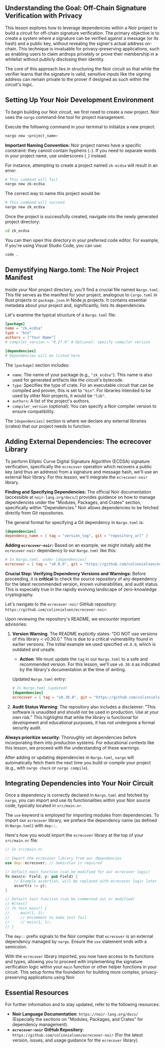 ## Understanding the Goal: Off-Chain Signature Verification with Privacy

This lesson explores how to leverage dependencies within a Noir project to build a circuit for off-chain signature verification. The primary objective is to create a system where a signature can be verified against a message (or its hash) and a public key, without revealing the signer's actual address on-chain. This technique is invaluable for privacy-preserving applications, such as enabling users to claim airdrops privately or prove their membership in a whitelist without publicly disclosing their identity.

The core of this approach lies in structuring the Noir circuit so that while the verifier learns that the signature is valid, sensitive inputs like the signing address can remain private to the prover if designed as such within the circuit's logic.

## Setting Up Your Noir Development Environment

To begin building our Noir circuit, we first need to create a new project. Noir uses the `nargo` command-line tool for project management.

Execute the following command in your terminal to initialize a new project:

```bash
nargo new <project_name>
```

**Important Naming Convention:** Noir project names have a specific constraint: they cannot contain hyphens (`-`). If you need to separate words in your project name, use underscores (`_`) instead.

For instance, attempting to create a project named `zk-ecdsa` will result in an error:

```bash
# This command will fail
nargo new zk-ecdsa
```

The correct way to name this project would be:

```bash
# This command will succeed
nargo new zk_ecdsa
```

Once the project is successfully created, navigate into the newly generated project directory:

```bash
cd zk_ecdsa
```

You can then open this directory in your preferred code editor. For example, if you're using Visual Studio Code, you can use:

```bash
code .
```

## Demystifying Nargo.toml: The Noir Project Manifest

Inside your Noir project directory, you'll find a crucial file named `Nargo.toml`. This file serves as the manifest for your project, analogous to `Cargo.toml` in Rust projects or `package.json` in Node.js projects. It contains essential metadata about your project and, significantly, lists its dependencies.

Let's examine the typical structure of a `Nargo.toml` file:

```toml
[package]
name = "zk_ecdsa"
type = "bin"
authors = ["Your Name"]
# compiler_version = "0.27.0" # Optional: specify compiler version

[dependencies]
# Dependencies will be listed here
```

The `[package]` section includes:
*   `name`: The name of your package (e.g., `"zk_ecdsa"`). This name is also used for generated artifacts like the circuit's bytecode.
*   `type`: Specifies the type of crate. For an executable circuit that can be compiled and proven, this is set to `"bin"`. For libraries intended to be used by other Noir projects, it would be `"lib"`.
*   `authors`: A list of the project's authors.
*   `compiler_version` (optional): You can specify a Noir compiler version to ensure compatibility.

The `[dependencies]` section is where we declare any external libraries (crates) that our project needs to function.

## Adding External Dependencies: The ecrecover Library

To perform Elliptic Curve Digital Signature Algorithm (ECDSA) signature verification, specifically the `ecrecover` operation which recovers a public key (and thus an address) from a signature and message hash, we'll use an external Noir library. For this lesson, we'll integrate the `ecrecover-noir` library.

**Finding and Specifying Dependencies:**
The official Noir documentation (accessible at `noir-lang.org/docs/`) provides guidance on how to manage dependencies under the "Modules, Packages, and Crates" section, specifically within "Dependencies." Noir allows dependencies to be fetched directly from Git repositories.

The general format for specifying a Git dependency in `Nargo.toml` is:

```toml
[dependencies]
dependency_name = { tag = "version_tag", git = "repository_url" }
```

**Adding `ecrecover-noir`:**
Based on an example, we might initially add the `ecrecover-noir` dependency to our `Nargo.toml` like this:

```toml
# In Nargo.toml, under [dependencies]
ecrecover = { tag = "v0.8.0", git = "https://github.com/colinnielsen/ecrecover-noir" }
```

**Crucial Step: Verifying Dependency Versions and Warnings:**
Before proceeding, it is **critical** to check the source repository of any dependency for the latest recommended version, known vulnerabilities, and audit status. This is especially true in the rapidly evolving landscape of zero-knowledge cryptography.

Let's navigate to the `ecrecover-noir` GitHub repository: `https://github.com/colinnielsen/ecrecover-noir`.

Upon reviewing the repository's README, we encounter important advisories:

1.  **Version Warning**: The README explicitly states: "DO NOT use versions of this library < v0.30.0." This is due to a critical vulnerability found in earlier versions. The initial example we used specified `v0.8.0`, which is outdated and unsafe.
    *   **Action**: We must update the `tag` in our `Nargo.toml` to a safe and recommended version. For this lesson, we'll use `v0.30.0` as indicated by the library's documentation at the time of writing.

    Updated `Nargo.toml` entry:
    ```toml
    # In Nargo.toml (updated)
    [dependencies]
    ecrecover = { tag = "v0.30.0", git = "https://github.com/colinnielsen/ecrecover-noir" }
    ```

2.  **Audit Status Warning**: The repository also includes a disclaimer: "This software is unaudited and should not be used in production. Use at your own risk." This highlights that while the library is functional for development and educational purposes, it has not undergone a formal security audit.

**Always prioritize security**: Thoroughly vet dependencies before incorporating them into production systems. For educational contexts like this lesson, we proceed with the understanding of these warnings.

After adding or updating dependencies in `Nargo.toml`, `nargo` will automatically fetch them the next time you build or compile your project (e.g., with `nargo check` or `nargo compile`).

## Integrating Dependencies into Your Noir Circuit

Once a dependency is correctly declared in `Nargo.toml` and fetched by `nargo`, you can import and use its functionalities within your Noir source code, typically located in `src/main.nr`.

The `use` keyword is employed for importing modules from dependencies. To import our `ecrecover` library, we preface the dependency name (as defined in `Nargo.toml`) with `dep::`.

Here's how you would import the `ecrecover` library at the top of your `src/main.nr` file:

```rust
// In src/main.nr

// Import the ecrecover library from our dependencies
use dep::ecrecover; // Semicolon is required

// Default main function (can be modified for our ecrecover logic)
fn main(x: Field, y: pub Field) {
    // Example assertion, will be replaced with ecrecover logic later
    assert(x != y);
}

// Default test function (can be commented out or modified)
// #[test]
// fn test_main() {
//     main(1, 2);
//     // Uncomment to make test fail
//     // main(1, 1);
// }
```

The `dep::` prefix signals to the Noir compiler that `ecrecover` is an external dependency managed by `nargo`. Ensure the `use` statement ends with a semicolon.

With the `ecrecover` library imported, you now have access to its functions and types, allowing you to proceed with implementing the signature verification logic within your `main` function or other helper functions in your circuit. This setup forms the foundation for building more complex, privacy-preserving applications using Noir.

## Essential Resources

For further information and to stay updated, refer to the following resources:

*   **Noir Language Documentation**: `https://noir-lang.org/docs/` (Especially the sections on "Modules, Packages, and Crates" for dependency management).
*   **`ecrecover-noir` GitHub Repository**: `https://github.com/colinnielsen/ecrecover-noir` (For the latest version, issues, and usage guidance for the `ecrecover` library).